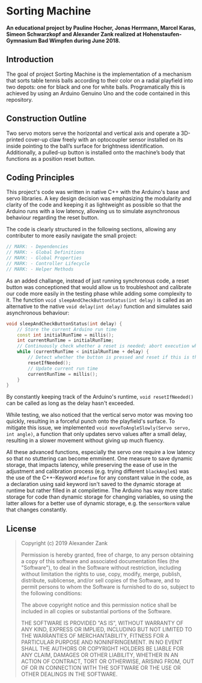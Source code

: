 # Sorting Machine
**An educational project by Pauline Hocher, Jonas Herrmann, Marcel Karas, Simeon Schwarzkopf and Alexander Zank realized at Hohenstaufen-Gymnasium Bad Wimpfen during June 2018.**
## Introduction
The goal of project Sorting Machine is the implementation of a mechanism that sorts table tennis balls according to their color on a radial playfield into two depots: one for black and one for white balls.
Programatically this is achieved by using an Arduino Genuino Uno and the code contained in this repository.
## Construction Outline
Two servo motors serve the horizontal and vertical axis and operate a 3D-printed cover-up claw freely with an optocoupler sensor installed on its inside pointing to the ball’s surface for brightness identification.
Additionally, a pulled-up button is installed onto the machine’s body that functions as a position reset button.
## Coding Principles
This project's code was written in native C++ with the Arduino's base and servo libraries. A key design decision was emphasizing the modularity and clarity of the code and keeping it as lightweight as possible so that the Arduino runs with a low latency, allowing us to simulate asynchronous behaviour regarding the reset button.

The code is clearly structured in the following sections, allowing any contributer to more easily navigate the small project:
```C++
// MARK: - Dependencies
// MARK: - Global Definitions
// MARK: - Global Properties
// MARK: - Controller Lifecycle
// MARK: - Helper Methods
```

As an added challange, instead of just running synchronous code, a reset button was conceptioned that would allow us to troubleshoot and calibrate our code more easily in the testing phase while adding some complexity to it. The function
`void sleepAndCheckButtonStatus(int delay)` is called as an alternative to the native `void delay(int delay)` function and simulates said asynchronous behaviour:

```C++
void sleepAndCheckButtonStatus(int delay) {
    // Store the current Arduino run time
    const int initialRunTime = millis();
    int currentRunTime = initialRunTime;
    // Continuously check whether a reset is needed; abort execution when the delay is reached
    while (currentRunTime < initialRunTime + delay) {
        // Detect whether the button is pressed and reset if this is the case
        resetIfNeeded();
        // Update current run time
        currentRunTime = millis();
    }
}
```

By constantly keeping track of the Arduino's runtime, `void resetIfNeeded()` can be called as long as the delay hasn't exceeded.

While testing, we also noticed that the vertical servo motor was moving too quickly, resulting in a forceful punch onto the playfield's surface. To mitigate this issue, we implemented `void moveToAngleSlowly(Servo servo, int angle)`, a function that only updates servo values after a small delay, resulting in a slower movement without giving up much fluency.

All these advanced functions, especially the servo one require a low latency so that no stuttering can become emminent. One measure to save dynamic storage, that impacts latency, while preserving the ease of use in the adjustment and calibration process (e.g. trying different `blackAngle`s) was the use of the C++-Keyword `#define` for any constant value in the code, as a declaration using said keyword isn't saved to the dynamic storage at runtime but rather filled in at compiletime. The Arduino has way more static storage for code than dynamic storage for changing variables, so using the latter allows for a better use of dynamic storage, e.g. the `sensorNorm` value that changes constantly.
## License
>Copyright (c) 2019 Alexander Zank
>
>Permission is hereby granted, free of charge, to any person obtaining a copy
of this software and associated documentation files (the "Software"), to deal
in the Software without restriction, including without limitation the rights
to use, copy, modify, merge, publish, distribute, sublicense, and/or sell
copies of the Software, and to permit persons to whom the Software is
furnished to do so, subject to the following conditions:
>
>The above copyright notice and this permission notice shall be included in all
copies or substantial portions of the Software.
>
>THE SOFTWARE IS PROVIDED "AS IS", WITHOUT WARRANTY OF ANY KIND, EXPRESS OR
IMPLIED, INCLUDING BUT NOT LIMITED TO THE WARRANTIES OF MERCHANTABILITY,
FITNESS FOR A PARTICULAR PURPOSE AND NONINFRINGEMENT. IN NO EVENT SHALL THE
AUTHORS OR COPYRIGHT HOLDERS BE LIABLE FOR ANY CLAIM, DAMAGES OR OTHER
LIABILITY, WHETHER IN AN ACTION OF CONTRACT, TORT OR OTHERWISE, ARISING FROM,
OUT OF OR IN CONNECTION WITH THE SOFTWARE OR THE USE OR OTHER DEALINGS IN THE
SOFTWARE.
